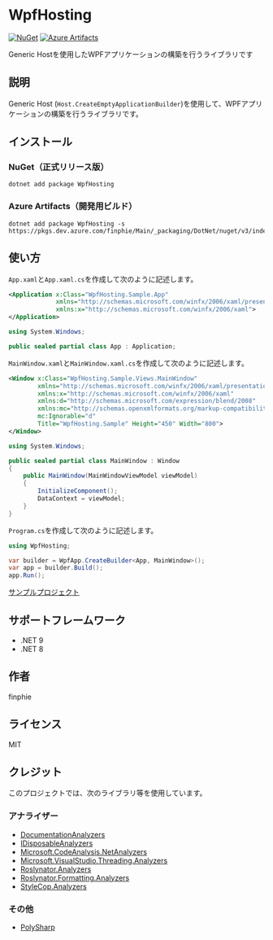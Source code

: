 # WpfHosting

[![NuGet](https://img.shields.io/nuget/v/WpfHosting?color=0078d4&label=NuGet)](https://www.nuget.org/packages/WpfHosting/)
[![Azure Artifacts](https://feeds.dev.azure.com/finphie/7af9aa4d-c550-43af-87a5-01539b2d9934/_apis/public/Packaging/Feeds/DotNet/Packages/ea55a98f-3510-4b2e-9ef1-a9c04bf6a92f/Badge)](https://dev.azure.com/finphie/Main/_artifacts/feed/DotNet/NuGet/WpfHosting?preferRelease=true)

Generic Hostを使用したWPFアプリケーションの構築を行うライブラリです

## 説明

Generic Host (`Host.CreateEmptyApplicationBuilder`)を使用して、WPFアプリケーションの構築を行うライブラリです。

## インストール

### NuGet（正式リリース版）

```shell
dotnet add package WpfHosting
```

### Azure Artifacts（開発用ビルド）

```shell
dotnet add package WpfHosting -s https://pkgs.dev.azure.com/finphie/Main/_packaging/DotNet/nuget/v3/index.json
```

## 使い方

`App.xaml`と`App.xaml.cs`を作成して次のように記述します。

```xml
<Application x:Class="WpfHosting.Sample.App"
             xmlns="http://schemas.microsoft.com/winfx/2006/xaml/presentation"
             xmlns:x="http://schemas.microsoft.com/winfx/2006/xaml">
</Application>
```

```csharp
using System.Windows;

public sealed partial class App : Application;
```

`MainWindow.xaml`と`MainWindow.xaml.cs`を作成して次のように記述します。

```xml
<Window x:Class="WpfHosting.Sample.Views.MainWindow"
        xmlns="http://schemas.microsoft.com/winfx/2006/xaml/presentation"
        xmlns:x="http://schemas.microsoft.com/winfx/2006/xaml"
        xmlns:d="http://schemas.microsoft.com/expression/blend/2008"
        xmlns:mc="http://schemas.openxmlformats.org/markup-compatibility/2006"
        mc:Ignorable="d"
        Title="WpfHosting.Sample" Height="450" Width="800">
</Window>
```

```csharp
using System.Windows;

public sealed partial class MainWindow : Window
{
    public MainWindow(MainWindowViewModel viewModel)
    {
        InitializeComponent();
        DataContext = viewModel;
    }
}
```

`Program.cs`を作成して次のように記述します。

```csharp
using WpfHosting;

var builder = WpfApp.CreateBuilder<App, MainWindow>();
var app = builder.Build();
app.Run();
```

[サンプルプロジェクト](https://github.com/finphie/WpfHosting/tree/main/Source/WpfHosting.Sample)

## サポートフレームワーク

- .NET 9
- .NET 8

## 作者

finphie

## ライセンス

MIT

## クレジット

このプロジェクトでは、次のライブラリ等を使用しています。

### アナライザー

- [DocumentationAnalyzers](https://github.com/DotNetAnalyzers/DocumentationAnalyzers)
- [IDisposableAnalyzers](https://github.com/DotNetAnalyzers/IDisposableAnalyzers)
- [Microsoft.CodeAnalysis.NetAnalyzers](https://github.com/dotnet/roslyn-analyzers)
- [Microsoft.VisualStudio.Threading.Analyzers](https://github.com/Microsoft/vs-threading)
- [Roslynator.Analyzers](https://github.com/dotnet/roslynator)
- [Roslynator.Formatting.Analyzers](https://github.com/dotnet/roslynator)
- [StyleCop.Analyzers](https://github.com/DotNetAnalyzers/StyleCopAnalyzers)

### その他

- [PolySharp](https://github.com/Sergio0694/PolySharp)
